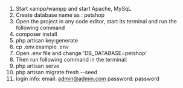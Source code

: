 1. Start xampp/wampp and start Apache, MySqL
2. Create database name as : petshop
3. Open the project in any code editor, start its terminal and run the following command
4. composer install
5. php artisan key:generate
6. cp .env.example .env
7. Open .env file and change 'DB_DATABASE=petshop'
8. Then run following command in the terminal:
9. php artisan serve
10. php artisan migrate:fresh --seed
11. login info: email: admin@admin.com
                password: password
